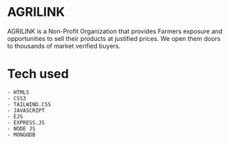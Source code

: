 # AGRILINK
AGRILINK is a Non-Profit Organization that provides Farmers exposure and opportunities to sell their products at justified prices. We open them doors to thousands of market verified buyers.

# Tech used 
```
- HTML5
- CSS3
- TAILWIND.CSS
- JAVASCRIPT 
- EJS
- EXPRESS.JS
- NODE JS
- MONGODB


```
